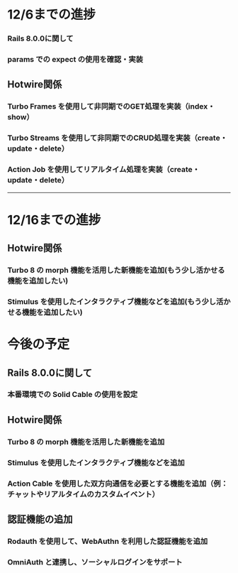 # 12/6までの進捗
### Rails 8.0.0に関して
### params での expect の使用を確認・実装
## Hotwire関係
### Turbo Frames を使用して非同期でのGET処理を実装（index・show）
### Turbo Streams を使用して非同期でのCRUD処理を実装（create・update・delete）
### Action Job を使用してリアルタイム処理を実装（create・update・delete）
---

# 12/16までの進捗
## Hotwire関係
### Turbo 8 の morph 機能を活用した新機能を追加(もう少し活かせる機能を追加したい)
### Stimulus を使用したインタラクティブ機能などを追加(もう少し活かせる機能を追加したい)

# 今後の予定
## Rails 8.0.0に関して
### 本番環境での Solid Cable の使用を設定
## Hotwire関係
### Turbo 8 の morph 機能を活用した新機能を追加
### Stimulus を使用したインタラクティブ機能などを追加
### Action Cable を使用した双方向通信を必要とする機能を追加（例：チャットやリアルタイムのカスタムイベント）
## 認証機能の追加
### Rodauth を使用して、WebAuthn を利用した認証機能を追加
### OmniAuth と連携し、ソーシャルログインをサポート